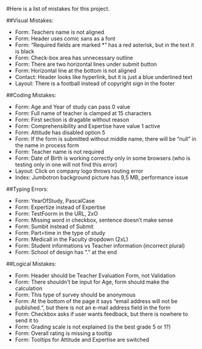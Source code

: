 #Here is a list of mistakes for this project. 

##Visual Mistakes:
- Form: Teachers name is not aligned
- Form: Header uses comic sans as a font
- Form: “Required fields are marked *” has a red asterisk, but in the text it is black
- Form: Check-box area has unnecessary outline
- Form: There are two horizontal lines under submit button
- Form: Horizontal line at the bottom is not aligned
- Contact: Header looks like hyperlink, but it is just a blue underlined text
- Layout: There is a football instead of copyright sign in the footer

##Coding Mistakes:
- Form: Age and Year of study can pass 0 value
- Form: Full name of teacher is clamped at 15 characters
- Form: First section is dragable without reason
- Form: Comprehensibility and Expertise have value 1 active
- Form: Attitude has disabled option 5
- Form: If the form is submitted without middle name, there will be “null” in the name in process form
- Form: Teacher name is not required
- Form: Date of Birth is working correctly only in some browsers (who is testing only in one will not find this error)
- Layout: Click on company logo throws routing error
- Index: Jumbotron background picture has 9,5 MB, performance issue

##Typing Errors:
- Form: YearOfStudy, PascalCase
- Form: Expertize instead of Expertise
- Form: TestFoorm in the URL, 2xO
- Form: Missing word in checkbox, sentence doesn’t make sense
- Form: Sumbit instead of Submit 
- Form: Part=time in the type of study
- Form: Medicall in the Faculty dropdown (2xL)
- Form: Student informations vs Teacher information (incorrect plural)
- Form: School of design has “.” at the end

##Logical Mistakes: 
- Form: Header should be Teacher Evaluation Form, not Validation
- Form: There shouldn't be input for Age, form should make the calculation
- Form: This type of survey should be anonymous
- Form: At the bottom of the page it says “email address will not be published.“, but there is not an e-mail address field in the form
- Form: Checkbox asks if user wants feedback, but there is nowhere to send it to
- Form: Grading scale is not explained (is the best grade 5 or 1?)
- Form: Overall rating is missing a tooltip
- Form: Tooltips for Attitude and Expertise are switched
